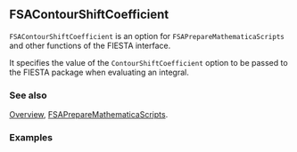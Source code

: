 ## FSAContourShiftCoefficient

`FSAContourShiftCoefficient` is an option for `FSAPrepareMathematicaScripts` and other functions of the FIESTA interface.

It specifies the value of the `ContourShiftCoefficient` option to be passed to the FIESTA package when evaluating an integral.

### See also

[Overview](Extra/FeynHelpers.md), [FSAPrepareMathematicaScripts](FSAPrepareMathematicaScripts.md).

### Examples